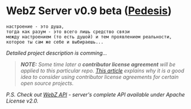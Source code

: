 # WebZ Server v0.9 beta ([Pedesis](https://www.pinterest.com/terems_org/pedesis-from-ancient-greek-a-leaping/))

```
настроение - это душа,  
тогда как разум - это всего лишь средство связи  
между настроением (то есть душой) и тем проявлением реальности,  
которое ты сам же себе и выбираешь...
```

*Detailed project description is comming...*

> ***NOTE:*** *Some time later a* ***contributor license agreement*** *will be applied to this particular repo. [This article](https://julien.ponge.org/blog/in-defense-of-contributor-license-agreements/) explains why it is a good idea to consider using contributor license agreements for certain open source projects.*

*P.S. Check out [WebZ API](https://github.com/terems-org/webz-api) - server's complete API available under Apache License v2.0.*
